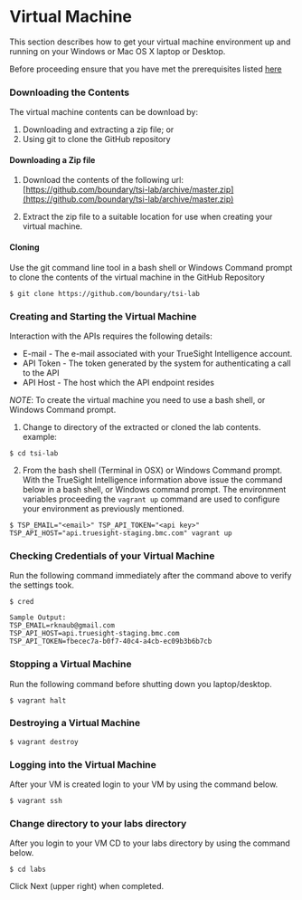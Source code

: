 Virtual Machine
===============

This section describes how to get your virtual machine environment up and running on
your Windows or Mac OS X laptop or Desktop.

Before proceeding ensure that you have met the prerequisites listed [here](prerequisites.md)

### Downloading the Contents

The virtual machine contents can be download by:

1. Downloading and extracting a zip file; or
2. Using git to clone the GitHub repository

#### Downloading a Zip file

1. Download the contents of the following url:
[https://github.com/boundary/tsi-lab/archive/master.zip](https://github.com/boundary/tsi-lab/archive/master.zip)

2. Extract the zip file to a suitable location for use when creating your virtual machine.

#### Cloning

Use the git command line tool in a bash shell or Windows Command prompt to clone the contents of the virtual machine
in the GitHub Repository

```
$ git clone https://github.com/boundary/tsi-lab
```



### Creating and Starting the Virtual Machine

Interaction with the APIs requires the following details:

- E-mail - The e-mail associated with your TrueSight Intelligence account.
- API Token - The token generated by the system for authenticating a call to the API
- API Host - The host which the API endpoint resides

_NOTE_: To create the virtual machine you need to use a bash shell, or Windows Command prompt.

1. Change to directory of the extracted or cloned the lab contents. example:
```
$ cd tsi-lab
```
2. From the bash shell (Terminal in OSX) or Windows Command prompt.
With the TrueSight Intelligence information above issue the command below in a bash shell,
or Windows command prompt. The environment variables proceeding the `vagrant up` command are used
to configure your environment as previously mentioned.
```
$ TSP_EMAIL="<email>" TSP_API_TOKEN="<api key>" TSP_API_HOST="api.truesight-staging.bmc.com" vagrant up
```

### Checking Credentials of your Virtual Machine

Run the following command immediately after the command above to verify the settings took.
```
$ cred

Sample Output:
TSP_EMAIL=rknaub@gmail.com
TSP_API_HOST=api.truesight-staging.bmc.com
TSP_API_TOKEN=fbecec7a-b0f7-40c4-a4cb-ec09b3b6b7cb
```

### Stopping a Virtual Machine

Run the following command before shutting down you laptop/desktop.
```
$ vagrant halt
```

### Destroying a Virtual Machine

```
$ vagrant destroy
```

### Logging into the Virtual Machine
After your VM is created login to your VM by using the command below.
```
$ vagrant ssh
```

### Change directory to your labs directory
After you login to your VM CD to your labs directory by using the command below.
```
$ cd labs
```
Click Next (upper right) when completed.

